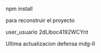 npm install 

para reconstruir el proyecto


user_usuario
2dLiboc4192WCYnt

Ultima actualizacion defensa mdg-II